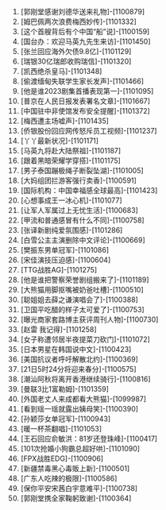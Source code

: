 
1. [郭刚堂感谢刘德华送来礼物]-[1100879]
1. [姆巴佩两次浪费梅西妙传]-[1101332]
1. [这个首艘背后有个中国“船”说]-[1100159]
1. [国台办：欢迎马英九先生来访]-[1101450]
1. [张兰回应海外欠债9.8亿]-[1101129]
1. [瑞银30亿瑞郎收购瑞信]-[1101320]
1. [凯西绝杀皇马]-[1101348]
1. [偷渡缅甸失联学生家长发声]-[1101466]
1. [他是谁2023剧集首播表现第一]-[1101095]
1. [普京在人民日报发表署名文章]-[1101667]
1. [中国驻中非使馆发布安全提醒]-[1101372]
1. [梅西遭主场嘘声]-[1101435]
1. [侨银股份回应网传怒斥员工视频]-[1101237]
1. [丫丫最新状况]-[1101171]
1. [马英九将赴大陆祭祖]-[1101187]
1. [跟着黑暗荣耀学穿搭]-[1101175]
1. [男子泰国蹦极绳子断裂坠湖]-[1101005]
1. [大妈组团拦游客强行卖香]-[1100591]
1. [国际机构：中国幸福感全球最高]-[1101423]
1. [心想事成王一冰心机]-[1101077]
1. [让军人军属过上无忧生活]-[1100683]
1. [甲流和普通感冒有什么不同]-[1100758]
1. [张译新剧纯爱氛围感]-[1101286]
1. [白雪公主主演删除中文评论]-[1100669]
1. [樊振东男单冠军]-[1101086]
1. [宋佳演技压迫感]-[1100604]
1. [TTG战胜AG]-[1101275]
1. [他是谁把警察荣誉剧组搬来了]-[1101189]
1. [大熊猫用脚抠嘴被奶爸吐槽]-[1100510]
1. [聪姐姐去薛之谦演唱会了]-[1100388]
1. [卫国平吃醋的样子太可爱了]-[1100753]
1. [曝光商家套路博主获评周刊人物]-[1100730]
1. [赵雷 我记得]-[1101258]
1. [女子称遭邻居半夜提菜刀砍门]-[1101072]
1. [日本男星在韩国说中文]-[1100423]
1. [美国抗议者呼吁解散北约]-[1100369]
1. [21日5时24分将迎来春分]-[1100575]
1. [潮汕阿秋将离开香港继续骑行]-[1100816]
1. [曼联3比1富勒姆]-[1101359]
1. [外国老丈人来成都看大熊猫]-[1099987]
1. [看到瑶一瑶就露出姨母笑]-[1100390]
1. [孙颖莎女单冠军]-[1100943]
1. [暖一杯茶翻唱]-[1101053]
1. [王石回应俞敏洪：81岁还登珠峰]-[1100417]
1. [101次抢婚小狗霸总超好哄]-[1101090]
1. [FPX战胜EDG]-[1100906]
1. [新疆禁毒黑心毒贩上新]-[1100501]
1. [广东人吃辣的极限]-[1100586]
1. [保你平安宋茜白宇意难平]-[1100738]
1. [郭刚堂携全家鞠躬致谢]-[1100364]